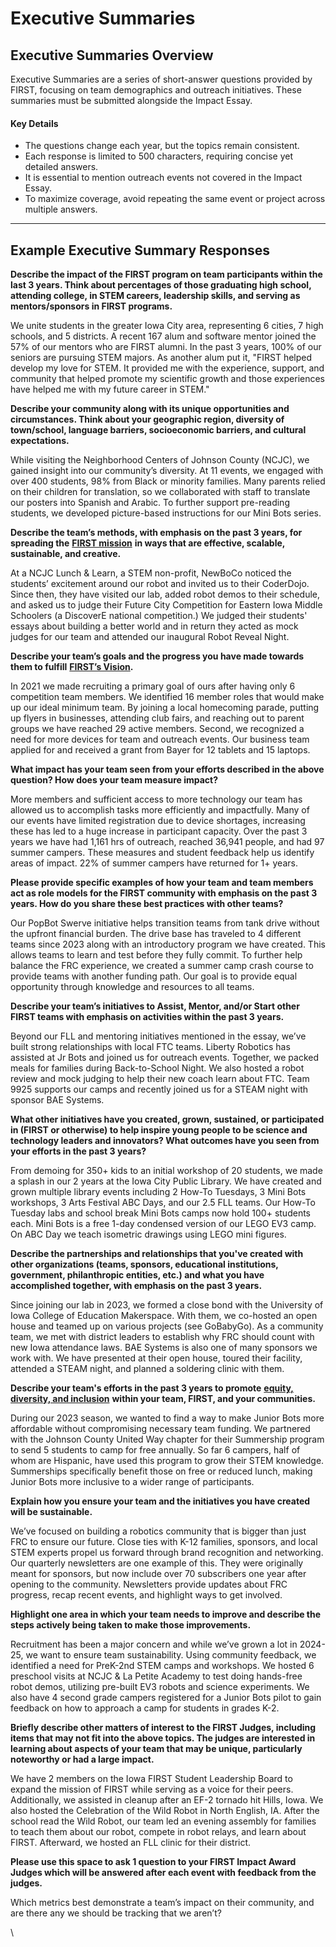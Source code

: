 # Executive Summaries

## **Executive Summaries Overview**

Executive Summaries are a series of short-answer questions provided by FIRST, focusing on team demographics and outreach initiatives. These summaries must be submitted alongside the Impact Essay.

#### **Key Details**

* The questions change each year, but the topics remain consistent.
* Each response is limited to 500 characters, requiring concise yet detailed answers.
* It is essential to mention outreach events not covered in the Impact Essay.
* To maximize coverage, avoid repeating the same event or project across multiple answers.

***

## **Example Executive Summary Responses**

**Describe the impact of the FIRST program on team participants within the last 3 years. Think about percentages of those graduating high school, attending college, in STEM careers, leadership skills, and serving as mentors/sponsors in FIRST programs.**

We unite students in the greater Iowa City area, representing 6 cities, 7 high schools, and 5 districts. A recent 167 alum and software mentor joined the 57% of our mentors who are FIRST alumni. In the past 3 years, 100% of our seniors are pursuing STEM majors. As another alum put it, "FIRST helped develop my love for STEM. It provided me with the experience, support, and community that helped promote my scientific growth and those experiences have helped me with my future career in STEM."

**Describe your community along with its unique opportunities and circumstances. Think about your geographic region, diversity of town/school, language barriers, socioeconomic barriers, and cultural expectations.**

While visiting the Neighborhood Centers of Johnson County (NCJC), we gained insight into our community’s diversity. At 11 events, we engaged with over 400 students, 98% from Black or minority families. Many parents relied on their children for translation, so we collaborated with staff to translate our posters into Spanish and Arabic. To further support pre-reading students, we developed picture-based instructions for our Mini Bots series.

**Describe the team’s methods, with emphasis on the past 3 years, for spreading the** [**FIRST mission**](https://www.firstinspires.org/about/vision-and-mission) **in ways that are effective, scalable, sustainable, and creative.**

At a NCJC Lunch & Learn, a STEM non-profit, NewBoCo noticed the students’ excitement around our robot and invited us to their CoderDojo. Since then, they have visited our lab, added robot demos to their schedule, and asked us to judge their Future City Competition for Eastern Iowa Middle Schoolers (a DiscoverE national competition.) We judged their students' essays about building a better world and in return they acted as mock judges for our team and attended our inaugural Robot Reveal Night.

**Describe your team’s goals and the progress you have made towards them to fulfill** [**FIRST’s Vision**](https://www.firstinspires.org/about/vision-and-mission)**.**&#x20;

In 2021 we made recruiting a primary goal of ours after having only 6 competition team members. We identified 16 member roles that would make up our ideal minimum team. By joining a local homecoming parade, putting up flyers in businesses, attending club fairs, and reaching out to parent groups we have reached 29 active members. Second, we recognized a need for more devices for team and outreach events. Our business team applied for and received a grant from Bayer for 12 tablets and 15 laptops.

**What impact has your team seen from your efforts described in the above question? How does your team measure impact?**&#x20;

More members and sufficient access to more technology our team has allowed us to accomplish tasks more efficiently and impactfully. Many of our events have limited registration due to device shortages, increasing these has led to a huge increase in participant capacity. Over the past 3 years we have had 1,161 hrs of outreach, reached 36,941 people, and had 97 summer campers. These measures and student feedback help us identify areas of impact. 22% of summer campers have returned for 1+ years.

**Please provide specific examples of how your team and team members act as role models for the FIRST community with emphasis on the past 3 years. How do you share these best practices with other teams?**

Our PopBot Swerve initiative helps transition teams from tank drive without the upfront financial burden. The drive base has traveled to 4 different teams since 2023 along with an introductory program we have created. This allows teams to learn and test before they fully commit. To further help balance the FRC experience, we created a summer camp crash course to provide teams with another funding path. Our goal is to provide equal opportunity through knowledge and resources to all teams.

**Describe your team’s initiatives to Assist, Mentor, and/or Start other FIRST teams with emphasis on activities within the past 3 years.**

Beyond our FLL and mentoring initiatives mentioned in the essay, we’ve built strong relationships with local FTC teams. Liberty Robotics has assisted at Jr Bots and joined us for outreach events. Together, we packed meals for families during Back-to-School Night. We also hosted a robot review and mock judging to help their new coach learn about FTC. Team 9925 supports our camps and recently joined us for a STEAM night with sponsor BAE Systems.

**What other initiatives have you created, grown, sustained, or participated in (FIRST or otherwise) to help inspire young people to be science and technology leaders and innovators? What outcomes have you seen from your efforts in the past 3 years?**&#x20;

From demoing for 350+ kids to an initial workshop of 20 students, we made a splash in our 2 years at the Iowa City Public Library. We have created and grown multiple library events including 2 How-To Tuesdays, 3 Mini Bots workshops, 3 Arts Festival ABC Days, and our 2.5 FLL teams. Our How-To Tuesday labs and school break Mini Bots camps now hold 100+ students each. Mini Bots is a free 1-day condensed version of our LEGO EV3 camp. On ABC Day we teach isometric drawings using LEGO mini figures.

**Describe the partnerships and relationships that you've created with other organizations (teams, sponsors, educational institutions, government, philanthropic entities, etc.) and what you have accomplished together, with emphasis on the past 3 years.**&#x20;

Since joining our lab in 2023, we formed a close bond with the University of Iowa College of Education Makerspace. With them, we co-hosted an open house and teamed up on various projects (see GoBabyGo). As a community team, we met with district leaders to establish why FRC should count with new Iowa attendance laws. BAE Systems is also one of many sponsors we work with. We have presented at their open house, toured their facility, attended a STEAM night, and planned a soldering clinic with them.

**Describe your team's efforts in the past 3 years to promote** [**equity, diversity, and inclusion**](https://www.firstinspires.org/about/diversityinclusion) **within your team, FIRST, and your communities.**&#x20;

During our 2023 season, we wanted to find a way to make Junior Bots more affordable without compromising necessary team funding. We partnered with the Johnson County United Way chapter for their Summership program to send 5 students to camp for free annually. So far 6 campers, half of whom are Hispanic, have used this program to grow their STEM knowledge. Summerships specifically benefit those on free or reduced lunch, making Junior Bots more inclusive to a wider range of participants.

**Explain how you ensure your team and the initiatives you have created will be sustainable.**&#x20;

We’ve focused on building a robotics community that is bigger than just FRC to ensure our future. Close ties with K-12 families, sponsors, and local STEM experts propel us forward through brand recognition and networking. Our quarterly newsletters are one example of this. They were originally meant for sponsors, but now include over 70 subscribers one year after opening to the community. Newsletters provide updates about FRC progress, recap recent events, and highlight ways to get involved.

**Highlight one area in which your team needs to improve and describe the steps actively being taken to make those improvements.**&#x20;

Recruitment has been a major concern and while we’ve grown a lot in 2024-25, we want to ensure team sustainability. Using community feedback, we identified a need for PreK-2nd STEM camps and workshops. We hosted 6 preschool visits at NCJC & La Petite Academy to test doing hands-free robot demos, utilizing pre-built EV3 robots and science experiments. We also have 4 second grade campers registered for a Junior Bots pilot to gain feedback on how to approach a camp for students in grades K-2.

**Briefly describe other matters of interest to the FIRST Judges, including items that may not fit into the above topics. The judges are interested in learning about aspects of your team that may be unique, particularly noteworthy or had a large impact.**&#x20;

We have 2 members on the Iowa FIRST Student Leadership Board to expand the mission of FIRST while serving as a voice for their peers. Additionally, we assisted in cleanup after an EF-2 tornado hit Hills, Iowa. We also hosted the Celebration of the Wild Robot in North English, IA. After the school read the Wild Robot, our team led an evening assembly for families to teach them about our robot, compete in robot relays, and learn about FIRST. Afterward, we hosted an FLL clinic for their district.

**Please use this space to ask 1 question to your FIRST Impact Award Judges which will be answered after each event with feedback from the judges.**&#x20;

Which metrics best demonstrate a team’s impact on their community, and are there any we should be tracking that we aren’t?

\
